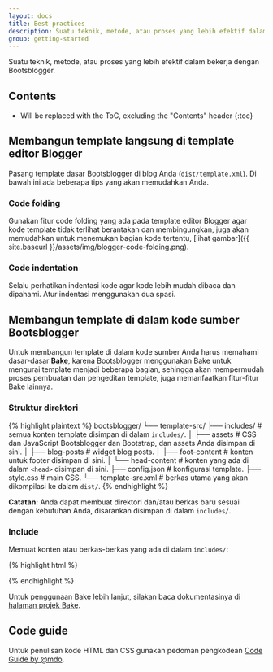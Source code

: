 ```yaml
---
layout: docs
title: Best practices
description: Suatu teknik, metode, atau proses yang lebih efektif dalam bekerja dengan Bootsblogger.
group: getting-started
---
```


Suatu teknik, metode, atau proses yang lebih efektif dalam bekerja dengan Bootsblogger.

## Contents

* Will be replaced with the ToC, excluding the "Contents" header
{:toc}

## Membangun template langsung di template editor Blogger

Pasang template dasar Bootsblogger di blog Anda (`dist/template.xml`). Di bawah ini ada beberapa tips yang akan memudahkan Anda.

### Code folding

Gunakan fitur code folding yang ada pada template editor Blogger agar kode template tidak terlihat berantakan dan membingungkan, juga akan memudahkan untuk menemukan bagian kode tertentu, [lihat gambar]({{ site.baseurl }}/assets/img/blogger-code-folding.png).

### Code indentation

Selalu perhatikan indentasi kode agar kode lebih mudah dibaca dan dipahami. Atur indentasi menggunakan dua spasi.

## Membangun template di dalam kode sumber Bootsblogger

Untuk membangun template di dalam kode sumber Anda harus memahami dasar-dasar **[Bake](https://github.com/MathiasPaumgarten/grunt-bake)**, karena Bootsblogger menggunakan Bake untuk mengurai template menjadi beberapa bagian, sehingga akan mempermudah proses pembuatan dan pengeditan template, juga memanfaatkan fitur-fitur Bake lainnya.

### Struktur direktori

{% highlight plaintext %}
bootsblogger/
└── template-src/
    ├── includes/ # semua konten template disimpan di dalam `includes/`.
    │   ├── assets # CSS dan JavaScript Bootsblogger dan Bootstrap, dan assets Anda disimpan di sini.
    │   ├── blog-posts # widget blog posts.
    │   ├── foot-content # konten untuk footer disimpan di sini.
    │   └── head-content # konten yang ada di dalam `<head>` disimpan di sini.
    ├── config.json # konfigurasi template.
    ├── style.css # main CSS.
    └── template-src.xml # berkas utama yang akan dikompilasi ke dalam `dist/`.
{% endhighlight %}

**Catatan:** Anda dapat membuat direktori dan/atau berkas baru sesuai dengan kebutuhan Anda, disarankan disimpan di dalam `includes/`.

### Include

Memuat konten atau berkas-berkas yang ada di dalam `includes/`:

{% highlight html %}
<!--(bake /includes/path/file)-->
{% endhighlight %}

Untuk penggunaan Bake lebih lanjut, silakan baca dokumentasinya di [halaman projek Bake](https://github.com/MathiasPaumgarten/grunt-bake).

## Code guide

Untuk penulisan kode HTML dan CSS gunakan pedoman pengkodean [Code Guide by @mdo](http://codeguide.co).
